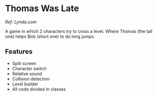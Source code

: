 # Thomas Was Late
_Ref: Lynda.com_

A game in which 2 characters try to cross a level. Where Thomas (the tall one) helps Bob (short one) to do long jumps.  

## Features
- Split screen  
- Character switch  
- Relative sound  
- Collision detection  
- Level builder  
- All code divided in classes  